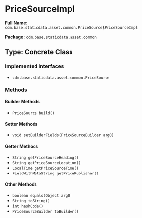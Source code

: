# PriceSourceImpl

**Full Name:** `cdm.base.staticdata.asset.common.PriceSource$PriceSourceImpl`

**Package:** `cdm.base.staticdata.asset.common`

## Type: Concrete Class

### Implemented Interfaces

- `cdm.base.staticdata.asset.common.PriceSource`

### Methods

#### Builder Methods

- `PriceSource build()`

#### Setter Methods

- `void setBuilderFields(PriceSourceBuilder arg0)`

#### Getter Methods

- `String getPriceSourceHeading()`
- `String getPriceSourceLocation()`
- `LocalTime getPriceSourceTime()`
- `FieldWithMetaString getPricePublisher()`

#### Other Methods

- `boolean equals(Object arg0)`
- `String toString()`
- `int hashCode()`
- `PriceSourceBuilder toBuilder()`

